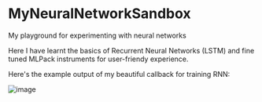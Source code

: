 # MyNeuralNetworkSandbox
My playground for experimenting with neural networks

Here I have learnt the basics of Recurrent Neural Networks (LSTM) and fine tuned MLPack instruments for user-friendy experience.

Here's the example output of my beautiful callback for training RNN:


![image](https://user-images.githubusercontent.com/8061539/219647843-2b756418-6afa-423b-959a-07fde785a4ac.png)

